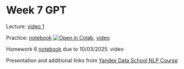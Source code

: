 # Week 7 GPT

Lecture: [video 1](https://youtu.be/q16He3I-YpQ)

Practice: [notebook](./practice_07.ipynb) [![Open in Colab](https://colab.research.google.com/assets/colab-badge.svg)](https://colab.research.google.com/github/anton-selitskiy/RIT_LLM/blob/main/Week07_gpt/practice_07.ipynb), [video](https://youtu.be/1BddJ4k_MTc)

Homework 6 [notebook](./homework_06.ipynb) due to 10/03/2025. video

Presentation and additional links from [Yandex Data School NLP Course](https://github.com/yandexdataschool/nlp_course/tree/2024/week06_llm) 

